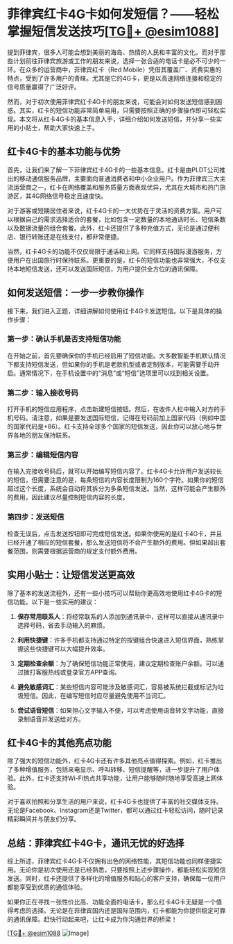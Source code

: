 # 菲律宾红卡4G卡如何发短信？——轻松掌握短信发送技巧[[TG💪+ @esim1088](https://t.me/s/esim1088)]

提到菲律宾，很多人可能会想到美丽的海岛、热情的人民和丰富的文化。而对于那些计划前往菲律宾旅游或工作的朋友来说，选择一张合适的电话卡是必不可少的一环。在众多的运营商中，菲律宾红卡（Red Mobile）凭借其覆盖广、资费实惠的特点，受到了许多用户的青睐。尤其是它的4G卡，更是以高速网络连接和稳定的信号质量赢得了广泛好评。

然而，对于初次使用菲律宾红卡4G卡的朋友来说，可能会对如何发送短信感到困惑。其实，红卡的短信功能非常简单易用，只需要按照正确的步骤操作即可轻松实现。本文将从红卡4G卡的基本信息入手，详细介绍如何发送短信，并分享一些实用的小贴士，帮助大家快速上手。

## 红卡4G卡的基本功能与优势

首先，让我们来了解一下菲律宾红卡4G卡的一些基本信息。红卡是由PLDT公司推出的移动通信服务品牌，主要面向普通消费者和中小企业用户。作为菲律宾三大主流运营商之一，红卡在网络覆盖和服务质量方面表现优异，尤其在大城市和热门旅游区，其4G网络信号稳定且速度快。

对于游客或短期居住者来说，红卡4G卡的一大优势在于灵活的资费方案。用户可以根据自己的需求选择适合的套餐，比如包含一定数量的本地通话时长、短信条数以及数据流量的组合套餐。此外，红卡还提供了多种充值方式，无论是通过便利店、银行转账还是在线支付，都非常便捷。

当然，红卡4G卡的功能不仅仅局限于通话和上网。它同样支持国际漫游服务，方便用户在出国旅行时保持联系。更重要的是，红卡的短信功能也非常强大，不仅支持本地短信发送，还可以发送国际短信，为用户提供全方位的通讯保障。

## 如何发送短信：一步一步教你操作

接下来，我们进入正题，详细讲解如何使用红卡4G卡发送短信。以下是具体的操作步骤：

### 第一步：确认手机是否支持短信功能

在开始之前，首先要确保你的手机已经启用了短信功能。大多数智能手机默认情况下都支持短信发送，但如果你的手机是老款机型或者定制版本，可能需要手动开启。通常情况下，在手机设置中的“消息”或“短信”选项里可以找到相关设置。

### 第二步：输入接收号码

打开手机的短信应用程序，点击新建短信按钮。然后，在收件人栏中输入对方的手机号码。请注意，如果是要发送国际短信，记得在号码前加上国家代码（例如中国的国家代码是+86）。红卡支持全球多个国家的短信发送，因此你可以放心地与世界各地的朋友保持联系。

### 第三步：编辑短信内容

在输入完接收号码后，就可以开始编写短信内容了。红卡4G卡允许用户发送较长的短信，但需要注意的是，每条短信的内容长度限制为160个字符。如果你的短信超过这个长度，系统会自动将其拆分为多条短信发送。当然，这样可能会产生额外的费用，因此建议尽量控制短信内容的长度。

### 第四步：发送短信

检查无误后，点击发送按钮即可完成短信发送。如果你使用的是红卡4G卡，并且已经开通了相应的短信套餐，那么发送短信将不会产生额外的费用。但如果超出套餐范围，则需要根据运营商的规定支付额外费用。

## 实用小贴士：让短信发送更高效

除了基本的发送流程外，还有一些小技巧可以帮助你更高效地使用红卡4G卡的短信功能。以下是一些实用的建议：

1. **保存常用联系人**：将经常联系的人添加到通讯录中，这样可以直接从通讯录中选择号码，省去手动输入的麻烦。
   
2. **利用快捷键**：许多手机都支持通过特定的按键组合快速进入短信界面，熟练掌握这些快捷键可以大幅提升效率。

3. **定期检查余额**：为了确保短信功能正常使用，建议定期检查账户余额。可以通过拨打客服热线或登录官方APP查询。

4. **避免敏感词汇**：某些短信内容可能涉及敏感词汇，容易被系统拦截或标记为垃圾短信。因此，在编写短信时应尽量避免使用不当词汇。

5. **尝试语音短信**：如果担心文字输入不便，可以考虑使用语音转文字功能，直接录制语音并发送给对方。

## 红卡4G卡的其他亮点功能

除了强大的短信功能外，红卡4G卡还有许多其他亮点值得探索。例如，红卡推出了多种增值服务，包括来电显示、呼叫转移、短信提醒等，进一步提升了用户体验。此外，红卡还支持Wi-Fi热点共享功能，让用户能够随时随地享受高速上网体验。

对于喜欢拍照和分享生活的用户来说，红卡4G卡也提供了丰富的社交媒体支持。无论是Facebook、Instagram还是Twitter，都可以通过红卡轻松访问，随时记录精彩瞬间并与朋友们分享。

## 总结：菲律宾红卡4G卡，通讯无忧的好选择

综上所述，菲律宾红卡4G卡不仅拥有出色的网络性能，其短信功能也同样便捷实用。无论你是初次使用还是已经熟悉，只要按照上述步骤操作，都能轻松实现短信发送。同时，红卡还提供了多样化的增值服务和贴心的客户支持，确保每一位用户都能享受到优质的通信体验。

如果你正在寻找一张性价比高、功能全面的电话卡，那么红卡4G卡无疑是一个值得考虑的选择。无论是在菲律宾国内还是国际范围内，红卡都能为你提供稳定可靠的通讯保障。赶快行动起来吧，让红卡成为你沟通世界的桥梁！

[[TG💪+ @esim1088](https://t.me/s/esim1088) ![Image](https://i.postimg.cc/4NQfJmqS/Snipaste-2025-05-13-00-14-12.png)]